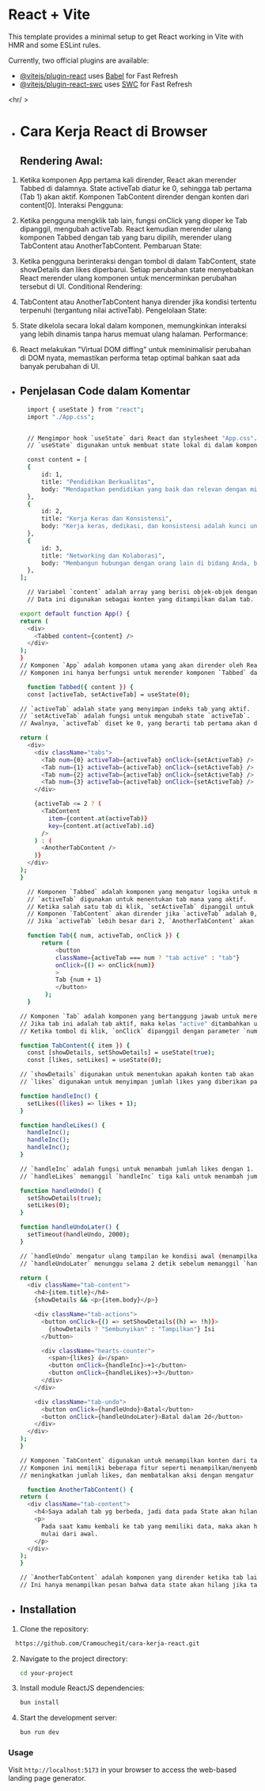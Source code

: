 # React + Vite

This template provides a minimal setup to get React working in Vite with HMR and some ESLint rules.

Currently, two official plugins are available:

- [@vitejs/plugin-react](https://github.com/vitejs/vite-plugin-react/blob/main/packages/plugin-react/README.md) uses [Babel](https://babeljs.io/) for Fast Refresh
- [@vitejs/plugin-react-swc](https://github.com/vitejs/vite-plugin-react-swc) uses [SWC](https://swc.rs/) for Fast Refresh

<hr/ >

- # Cara Kerja React di Browser

  ## Rendering Awal:

1. Ketika komponen App pertama kali dirender, React akan merender Tabbed di dalamnya.
   State activeTab diatur ke 0, sehingga tab pertama (Tab 1) akan aktif.
   Komponen TabContent dirender dengan konten dari content[0].
   Interaksi Pengguna:

2. Ketika pengguna mengklik tab lain, fungsi onClick yang dioper ke Tab dipanggil, mengubah activeTab.
   React kemudian merender ulang komponen Tabbed dengan tab yang baru dipilih, merender ulang TabContent atau AnotherTabContent.
   Pembaruan State:

3. Ketika pengguna berinteraksi dengan tombol di dalam TabContent, state showDetails dan likes diperbarui.
   Setiap perubahan state menyebabkan React merender ulang komponen untuk mencerminkan perubahan tersebut di UI.
   Conditional Rendering:

4. TabContent atau AnotherTabContent hanya dirender jika kondisi tertentu terpenuhi (tergantung nilai activeTab).
   Pengelolaan State:

5. State dikelola secara lokal dalam komponen, memungkinkan interaksi yang lebih dinamis tanpa harus memuat ulang halaman.
   Performance:

6. React melakukan "Virtual DOM diffing" untuk meminimalisir perubahan di DOM nyata, memastikan performa tetap optimal bahkan saat ada banyak perubahan di UI.

- ## Penjelasan Code dalam Komentar

  ```bash
    import { useState } from "react";
    import "./App.css";


    // Mengimpor hook `useState` dari React dan stylesheet "App.css".
    // `useState` digunakan untuk membuat state lokal di dalam komponen.
  ```

  ```bash
    const content = [
    {
        id: 1,
        title: "Pendidikan Berkualitas",
        body: "Mendapatkan pendidikan yang baik dan relevan dengan minat dan tujuan karir Anda adalah langkah pertama menuju sukses. Ini membantu membangun fondasi pengetahuan dan keterampilan yang diperlukan.",
    },
    {
        id: 2,
        title: "Kerja Keras dan Konsistensi",
        body: "Kerja keras, dedikasi, dan konsistensi adalah kunci untuk mencapai tujuan. Tetap fokus pada upaya Anda, terus belajar, dan tidak mudah menyerah adalah bagian penting dari perjalanan menuju sukses.",
    },
    {
        id: 3,
        title: "Networking dan Kolaborasi",
        body: "Membangun hubungan dengan orang lain di bidang Anda, belajar dari mereka, dan bekerja sama dalam proyek-proyek yang relevan dapat membuka pintu untuk peluang baru dan memperluas jaringan profesional Anda.",
    },
  ];

    // Variabel `content` adalah array yang berisi objek-objek dengan `id`, `title`, dan `body`.
    // Data ini digunakan sebagai konten yang ditampilkan dalam tab.
  ```

  ```bash
  export default function App() {
  return (
    <div>
      <Tabbed content={content} />
    </div>
  );
  }
  // Komponen `App` adalah komponen utama yang akan dirender oleh React.
  // Komponen ini hanya berfungsi untuk merender komponen `Tabbed` dan meneruskan prop `content`.
  ```

  ```bash
    function Tabbed({ content }) {
    const [activeTab, setActiveTab] = useState(0);

  // `activeTab` adalah state yang menyimpan indeks tab yang aktif.
  // `setActiveTab` adalah fungsi untuk mengubah state `activeTab`.
  // Awalnya, `activeTab` diset ke 0, yang berarti tab pertama akan ditampilkan.

  return (
    <div>
      <div className="tabs">
        <Tab num={0} activeTab={activeTab} onClick={setActiveTab} />
        <Tab num={1} activeTab={activeTab} onClick={setActiveTab} />
        <Tab num={2} activeTab={activeTab} onClick={setActiveTab} />
        <Tab num={3} activeTab={activeTab} onClick={setActiveTab} />
      </div>

      {activeTab <= 2 ? (
        <TabContent
          item={content.at(activeTab)}
          key={content.at(activeTab).id}
        />
      ) : (
        <AnotherTabContent />
      )}
    </div>
  );
  }

    // Komponen `Tabbed` adalah komponen yang mengatur logika untuk menampilkan tab.
    // `activeTab` digunakan untuk menentukan tab mana yang aktif.
    // Ketika salah satu tab di klik, `setActiveTab` dipanggil untuk mengubah state `activeTab`.
    // Komponen `TabContent` akan dirender jika `activeTab` adalah 0, 1, atau 2.
    // Jika `activeTab` lebih besar dari 2, `AnotherTabContent` akan dirender.
  ```

  ```bash
    function Tab({ num, activeTab, onClick }) {
        return (
            <button
            className={activeTab === num ? "tab active" : "tab"}
            onClick={() => onClick(num)}
            >
            Tab {num + 1}
            </button>
         );
    }

  // Komponen `Tab` adalah komponen yang bertanggung jawab untuk merender setiap tombol tab.
  // Jika tab ini adalah tab aktif, maka kelas "active" ditambahkan untuk mengubah gaya.
  // Ketika tombol di klik, `onClick` dipanggil dengan parameter `num` untuk mengubah tab yang aktif.
  ```

  ```bash
  function TabContent({ item }) {
    const [showDetails, setShowDetails] = useState(true);
    const [likes, setLikes] = useState(0);

  // `showDetails` digunakan untuk menentukan apakah konten tab akan ditampilkan atau disembunyikan.
  // `likes` digunakan untuk menyimpan jumlah likes yang diberikan pada konten tab.

  function handleInc() {
    setLikes((likes) => likes + 1);
  }

  function handleLikes() {
    handleInc();
    handleInc();
    handleInc();
  }

  // `handleInc` adalah fungsi untuk menambah jumlah likes dengan 1.
  // `handleLikes` memanggil `handleInc` tiga kali untuk menambah jumlah likes sebesar 3.

  function handleUndo() {
    setShowDetails(true);
    setLikes(0);
  }

  function handleUndoLater() {
    setTimeout(handleUndo, 2000);
  }

  // `handleUndo` mengatur ulang tampilan ke kondisi awal (menampilkan detail dan mengatur jumlah likes ke 0).
  // `handleUndoLater` menunggu selama 2 detik sebelum memanggil `handleUndo`.

  return (
    <div className="tab-content">
      <h4>{item.title}</h4>
      {showDetails && <p>{item.body}</p>}

      <div className="tab-actions">
        <button onClick={() => setShowDetails((h) => !h)}>
          {showDetails ? "Sembunyikan" : "Tampilkan"} Isi
        </button>

        <div className="hearts-counter">
          <span>{likes} 👍</span>
          <button onClick={handleInc}>+1</button>
          <button onClick={handleLikes}>+3</button>
        </div>
      </div>

      <div className="tab-undo">
        <button onClick={handleUndo}>Batal</button>
        <button onClick={handleUndoLater}>Batal dalam 2d</button>
      </div>
    </div>
  );
  }

  // Komponen `TabContent` digunakan untuk menampilkan konten dari tab yang dipilih.
  // Komponen ini memiliki beberapa fitur seperti menampilkan/menyembunyikan detail,
  // meningkatkan jumlah likes, dan membatalkan aksi dengan mengatur ulang state.
  ```

  ```bash
    function AnotherTabContent() {
  return (
    <div className="tab-content">
      <h4>Saya adalah tab yg berbeda, jadi data pada State akan hilang 💣</h4>
      <p>
        Pada saat kamu kembali ke tab yang memiliki data, maka akan hilang dan
        mulai dari awal.
      </p>
    </div>
  );
  }

  // `AnotherTabContent` adalah komponen yang dirender ketika tab lain dipilih (selain 0, 1, atau 2).
  // Ini hanya menampilkan pesan bahwa data state akan hilang jika tab ini dipilih.
  ```




- ## Installation

1. Clone the repository:

  ```bash
    https://github.com/Cramouchegit/cara-kerja-react.git
  ````

2. Navigate to the project directory:

   ```bash
   cd your-project
   ```

3. Install module ReactJS dependencies:

   ```bash
   bun install
   ```

4. Start the development server:

   ```bash
   bun run dev
   ```

### Usage

Visit `http://localhost:5173` in your browser to access the web-based landing page generator.
